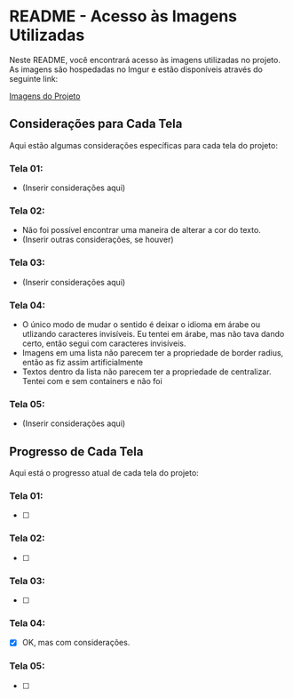 # README - Acesso às Imagens Utilizadas

Neste README, você encontrará acesso às imagens utilizadas no projeto. As imagens são hospedadas no Imgur e estão disponíveis através do seguinte link:

[Imagens do Projeto](https://imgur.com/a/z74yhJk)

## Considerações para Cada Tela

Aqui estão algumas considerações específicas para cada tela do projeto:

### Tela 01:
- (Inserir considerações aqui)

### Tela 02:
- Não foi possível encontrar uma maneira de alterar a cor do texto.
- (Inserir outras considerações, se houver)

### Tela 03:
- (Inserir considerações aqui)

### Tela 04:
- O único modo de mudar o sentido é deixar o idioma em árabe ou utlizando caracteres invisíveis. Eu tentei em árabe, mas não tava dando certo, então segui com caracteres invisíveis. 
- Imagens em uma lista não parecem ter a propriedade de border radius, então as fiz assim artificialmente
- Textos dentro da lista não parecem ter a propriedade de centralizar. Tentei com e sem containers e não foi

### Tela 05:
- (Inserir considerações aqui)
## Progresso de Cada Tela

Aqui está o progresso atual de cada tela do projeto:

### Tela 01:
- [ ]

### Tela 02:
- [ ]

### Tela 03:
- [ ]

### Tela 04:
- [x] OK, mas com considerações.

### Tela 05:
- [ ]

